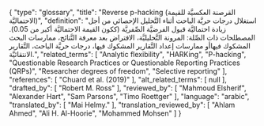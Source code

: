 {
    "type": "glossary",
    "title": "Reverse p-hacking (القرصنة العكسيَّة للقيمة الاحتماليَّة)",
    "definition": "استغلال درجات حريَّة الباحث أثناء التَّحليل الإحصائي من أجل زيادة احتماليَّة قبول الفرضيَّة الصِّفريَّة (ككون القيمة الاحتماليَّة أكبر من 0.05).  المصطلحات ذات الصِّلة: المرونة التَّحليليَّة، الافتراض بعد معرفة النَّتائج، ممارسات البحث المشكوك فيهاأو ممارسات إعداد التَّقارير المشكوك فيها، درجات حريَّة الباحث، التَّقارير الانتقائيَّة.",
    "related_terms": [
        "Analytic flexibility",
        "HARKing",
        "P-hacking",
        "Questionable Research Practices or Questionable Reporting Practices (QRPs)",
        "Researcher degrees of freedom",
        "Selective reporting"
    ],
    "references": [
        "Chuard et al. (2019)"
    ],
    "alt_related_terms": [
        null
    ],
    "drafted_by": [
        "Robert M. Ross"
    ],
    "reviewed_by": [
        "Mahmoud Elsherif",
        "Alexander Hart",
        "Sam Parsons",
        "Timo Roettger"
    ],
    "language": "arabic",
    "translated_by": [
        "Mai Helmy."
    ],
    "translation_reviewed_by": [
        "Ahlam Ahmed",
        "Ali H. Al-Hoorie",
        "Mohammed Mohsen"
    ]
}